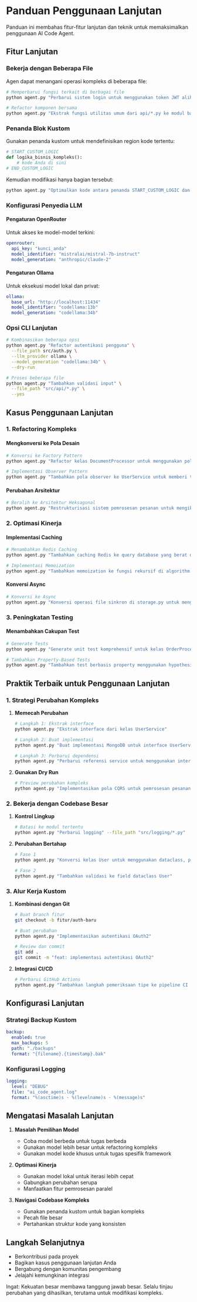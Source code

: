 # Panduan Penggunaan Lanjutan

Panduan ini membahas fitur-fitur lanjutan dan teknik untuk memaksimalkan penggunaan AI Code Agent.

## Fitur Lanjutan

### Bekerja dengan Beberapa File

Agen dapat menangani operasi kompleks di beberapa file:

```bash
# Memperbarui fungsi terkait di berbagai file
python agent.py "Perbarui sistem login untuk menggunakan token JWT alih-alih cookie sesi" --dry-run

# Refactor komponen bersama
python agent.py "Ekstrak fungsi utilitas umum dari api/*.py ke modul baru utils/api_helpers.py"
```

### Penanda Blok Kustom

Gunakan penanda kustom untuk mendefinisikan region kode tertentu:

```python
# START_CUSTOM_LOGIC
def logika_bisnis_kompleks():
    # kode Anda di sini
# END_CUSTOM_LOGIC
```

Kemudian modifikasi hanya bagian tersebut:
```bash
python agent.py "Optimalkan kode antara penanda START_CUSTOM_LOGIC dan END_CUSTOM_LOGIC"
```

### Konfigurasi Penyedia LLM

#### Pengaturan OpenRouter
Untuk akses ke model-model terkini:

```yaml
openrouter:
  api_key: "kunci_anda"
  model_identifier: "mistralai/mistral-7b-instruct"
  model_generation: "anthropic/claude-2"
```

#### Pengaturan Ollama
Untuk eksekusi model lokal dan privat:

```yaml
ollama:
  base_url: "http://localhost:11434"
  model_identifier: "codellama:13b"
  model_generation: "codellama:34b"
```

### Opsi CLI Lanjutan

```bash
# Kombinasikan beberapa opsi
python agent.py "Refactor autentikasi pengguna" \
  --file_path src/auth.py \
  --llm_provider ollama \
  --model_generation "codellama:34b" \
  --dry-run

# Proses beberapa file
python agent.py "Tambahkan validasi input" \
  --file_path "src/api/*.py" \
  --yes
```

## Kasus Penggunaan Lanjutan

### 1. Refactoring Kompleks

#### Mengkonversi ke Pola Desain
```bash
# Konversi ke Factory Pattern
python agent.py "Refactor kelas DocumentProcessor untuk menggunakan pola Factory untuk berbagai jenis dokumen"

# Implementasi Observer Pattern
python agent.py "Tambahkan pola observer ke UserService untuk memberi tahu layanan terkait tentang perubahan pengguna"
```

#### Perubahan Arsitektur
```bash
# Beralih ke Arsitektur Heksagonal
python agent.py "Restrukturisasi sistem pemrosesan pesanan untuk mengikuti prinsip arsitektur heksagonal"
```

### 2. Optimasi Kinerja

#### Implementasi Caching
```bash
# Menambahkan Redis Caching
python agent.py "Tambahkan caching Redis ke query database yang berat di UserRepository"

# Implementasi Memoization
python agent.py "Tambahkan memoization ke fungsi rekursif di algorithm.py"
```

#### Konversi Async
```bash
# Konversi ke Async
python agent.py "Konversi operasi file sinkron di storage.py untuk menggunakan aiofiles"
```

### 3. Peningkatan Testing

#### Menambahkan Cakupan Test
```bash
# Generate Tests
python agent.py "Generate unit test komprehensif untuk kelas OrderProcessor"

# Tambahkan Property-Based Tests
python agent.py "Tambahkan test berbasis property menggunakan hypothesis untuk fungsi validasi data"
```

## Praktik Terbaik untuk Penggunaan Lanjutan

### 1. Strategi Perubahan Kompleks

1. **Memecah Perubahan**
   ```bash
   # Langkah 1: Ekstrak interface
   python agent.py "Ekstrak interface dari kelas UserService"
   
   # Langkah 2: Buat implementasi
   python agent.py "Buat implementasi MongoDB untuk interface UserService"
   
   # Langkah 3: Perbarui dependensi
   python agent.py "Perbarui referensi service untuk menggunakan interface UserService"
   ```

2. **Gunakan Dry Run**
   ```bash
   # Preview perubahan kompleks
   python agent.py "Implementasikan pola CQRS untuk pemrosesan pesanan" --dry-run
   ```

### 2. Bekerja dengan Codebase Besar

1. **Kontrol Lingkup**
   ```bash
   # Batasi ke modul tertentu
   python agent.py "Perbarui logging" --file_path "src/logging/*.py"
   ```

2. **Perubahan Bertahap**
   ```bash
   # Fase 1
   python agent.py "Konversi kelas User untuk menggunakan dataclass, pertahankan method yang ada"
   
   # Fase 2
   python agent.py "Tambahkan validasi ke field dataclass User"
   ```

### 3. Alur Kerja Kustom

1. **Kombinasi dengan Git**
   ```bash
   # Buat branch fitur
   git checkout -b fitur/auth-baru
   
   # Buat perubahan
   python agent.py "Implementasikan autentikasi OAuth2"
   
   # Review dan commit
   git add .
   git commit -m "feat: implementasi autentikasi OAuth2"
   ```

2. **Integrasi CI/CD**
   ```bash
   # Perbarui GitHub Actions
   python agent.py "Tambahkan langkah pemeriksaan tipe ke pipeline CI di .github/workflows/ci.yml"
   ```

## Konfigurasi Lanjutan

### Strategi Backup Kustom
```yaml
backup:
  enabled: true
  max_backups: 5
  path: "./backups"
  format: "{filename}.{timestamp}.bak"
```

### Konfigurasi Logging
```yaml
logging:
  level: "DEBUG"
  file: "ai_code_agent.log"
  format: "%(asctime)s - %(levelname)s - %(message)s"
```

## Mengatasi Masalah Lanjutan

1. **Masalah Pemilihan Model**
   - Coba model berbeda untuk tugas berbeda
   - Gunakan model lebih besar untuk refactoring kompleks
   - Gunakan model kode khusus untuk tugas spesifik framework

2. **Optimasi Kinerja**
   - Gunakan model lokal untuk iterasi lebih cepat
   - Gabungkan perubahan serupa
   - Manfaatkan fitur pemrosesan paralel

3. **Navigasi Codebase Kompleks**
   - Gunakan penanda kustom untuk bagian kompleks
   - Pecah file besar
   - Pertahankan struktur kode yang konsisten

## Langkah Selanjutnya

- Berkontribusi pada proyek
- Bagikan kasus penggunaan lanjutan Anda
- Bergabung dengan komunitas pengembang
- Jelajahi kemungkinan integrasi

Ingat: Kekuatan besar membawa tanggung jawab besar. Selalu tinjau perubahan yang dihasilkan, terutama untuk modifikasi kompleks.